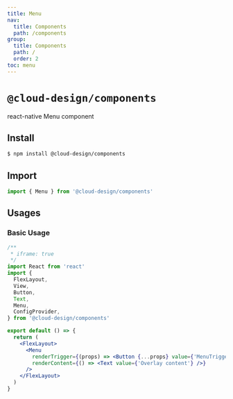 ```yaml
---
title: Menu
nav:
  title: Components
  path: /components
group:
  title: Components
  path: /
  order: 2
toc: menu
---
```


# `@cloud-design/components`

react-native Menu component

## Install

```sh
$ npm install @cloud-design/components
```

## Import

```js
import { Menu } from '@cloud-design/components'
```

## Usages

### Basic Usage

```jsx
/**
 * iframe: true
 */
import React from 'react'
import {
  FlexLayout,
  View,
  Button,
  Text,
  Menu,
  ConfigProvider,
} from '@cloud-design/components'

export default () => {
  return (
    <FlexLayout>
      <Menu
        renderTrigger={(props) => <Button {...props} value={'MenuTrigger'} />}
        renderContent={() => <Text value={'Overlay content'} />}
      />
    </FlexLayout>
  )
}
```
